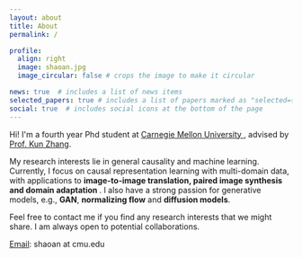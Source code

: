 ```yaml
---
layout: about
title: About
permalink: /

profile:
  align: right
  image: shaoan.jpg
  image_circular: false # crops the image to make it circular

news: true  # includes a list of news items
selected_papers: true # includes a list of papers marked as "selected={true}"
social: true  # includes social icons at the bottom of the page
---
```



Hi! I'm a fourth year Phd student at <a href='https://www.cmu.edu/'> Carnegie Mellon University </a>, advised by <a href='https://www.andrew.cmu.edu/user/kunz1/'>Prof. Kun Zhang</a>.

My research interests lie in general causality and machine learning. Currently, I focus on causal representation learning with multi-domain data, with applications to <b>image-to-image translation, paired image synthesis and domain adaptation </b>. I also have a strong passion for generative models, e.g., <b>GAN</b>, <b>normalizing flow</b> and <b>diffusion models</b>.

Feel free to contact me if you find any research interests that we might share. I am always open to potential collaborations.

<u>Email</u>: shaoan at cmu.edu





